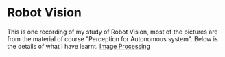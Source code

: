 # Robot Vision
This is one recording of my study of Robot Vision, most of the pictures are from the material of course "Perception for Autonomous system".
Below is the details of what I have learnt.
[Image Processing]()
